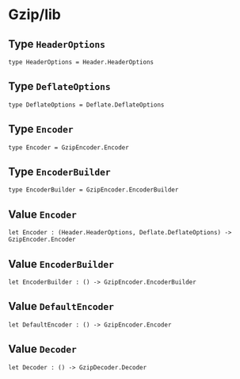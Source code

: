 # Gzip/lib

## Type `HeaderOptions`
``` motoko no-repl
type HeaderOptions = Header.HeaderOptions
```


## Type `DeflateOptions`
``` motoko no-repl
type DeflateOptions = Deflate.DeflateOptions
```


## Type `Encoder`
``` motoko no-repl
type Encoder = GzipEncoder.Encoder
```


## Type `EncoderBuilder`
``` motoko no-repl
type EncoderBuilder = GzipEncoder.EncoderBuilder
```


## Value `Encoder`
``` motoko no-repl
let Encoder : (Header.HeaderOptions, Deflate.DeflateOptions) -> GzipEncoder.Encoder
```


## Value `EncoderBuilder`
``` motoko no-repl
let EncoderBuilder : () -> GzipEncoder.EncoderBuilder
```


## Value `DefaultEncoder`
``` motoko no-repl
let DefaultEncoder : () -> GzipEncoder.Encoder
```


## Value `Decoder`
``` motoko no-repl
let Decoder : () -> GzipDecoder.Decoder
```

